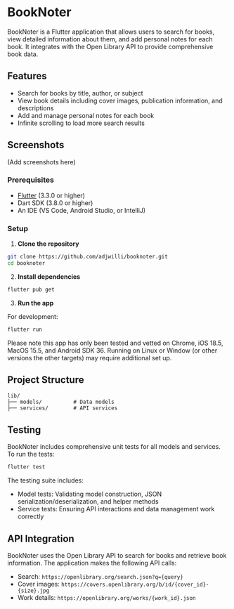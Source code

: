 # BookNoter

BookNoter is a Flutter application that allows users to search for books, view detailed information about them, and add personal notes for each book. It integrates with the Open Library API to provide comprehensive book data.

## Features

- Search for books by title, author, or subject
- View book details including cover images, publication information, and descriptions
- Add and manage personal notes for each book
- Infinite scrolling to load more search results

## Screenshots

(Add screenshots here)

### Prerequisites

- [Flutter](https://flutter.dev/docs/get-started/install) (3.3.0 or higher)
- Dart SDK (3.8.0 or higher)
- An IDE (VS Code, Android Studio, or IntelliJ)

### Setup

1. **Clone the repository**

```bash
git clone https://github.com/adjwilli/booknoter.git
cd booknoter
```

2. **Install dependencies**

```bash
flutter pub get
```

3. **Run the app**

For development:

```bash
flutter run
```

Please note this app has only been tested and vetted on Chrome, iOS 18.5, MacOS 15.5, and Android SDK 36. Running on Linux or Window (or other versions the other targets) may require additional set up.


## Project Structure

```
lib/
├── models/          # Data models
├── services/        # API services
```

## Testing

BookNoter includes comprehensive unit tests for all models and services. To run the tests:

```bash
flutter test
```

The testing suite includes:

- Model tests: Validating model construction, JSON serialization/deserialization, and helper methods
- Service tests: Ensuring API interactions and data management work correctly

## API Integration

BookNoter uses the Open Library API to search for books and retrieve book information. The application makes the following API calls:

- Search: `https://openlibrary.org/search.json?q={query}`
- Cover images: `https://covers.openlibrary.org/b/id/{cover_id}-{size}.jpg`
- Work details: `https://openlibrary.org/works/{work_id}.json`
